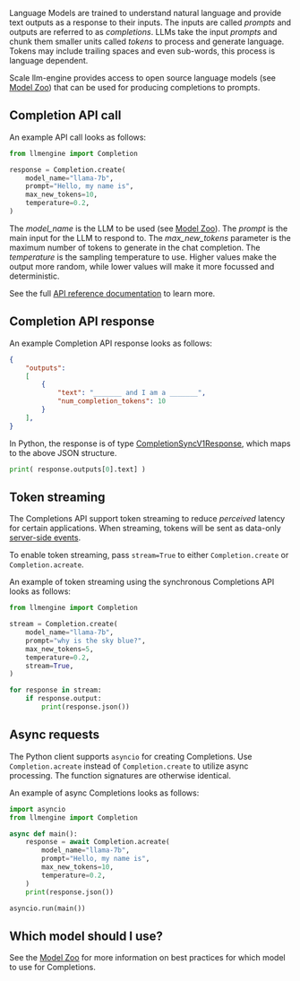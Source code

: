 Language Models are trained to understand natural language and provide text outputs as a response to their inputs. The inputs are called _prompts_ and outputs are referred to as _completions_. LLMs take the input _prompts_ and chunk them smaller units called _tokens_ to process and generate language. Tokens may include trailing spaces and even sub-words, this process is language dependent.

Scale llm-engine provides access to open source language models (see [Model Zoo](../../model_zoo)) that can be used for producing completions to prompts.  

## Completion API call

An example API call looks as follows:
```python
from llmengine import Completion

response = Completion.create(
    model_name="llama-7b",
    prompt="Hello, my name is",
    max_new_tokens=10,
    temperature=0.2,
)
```

The _model_name_ is the LLM to be used (see [Model Zoo](../../model_zoo)).
The _prompt_ is the main input for the LLM to respond to.
The _max_new_tokens_ parameter is the maximum number of tokens to generate in the chat completion.
The _temperature_ is the sampling temperature to use. Higher values make the output more random, while lower values will make it more focussed and deterministic.

See the full [API reference documentation](../../api/python_client/#llmengine.Completion) to learn more.

## Completion API response 

An example Completion API response looks as follows:

```json
{
    "outputs":
    [
        {
            "text": "_______ and I am a _______",
            "num_completion_tokens": 10
        }
    ],
}
```

In Python, the response is of type [CompletionSyncV1Response](../../api/python_client/#llmengine.CompletionSyncV1Response), which maps to the above JSON structure.

```python
print( response.outputs[0].text] )
```
## Token streaming

The Completions API support token streaming to reduce _perceived_ latency for certain applications. When streaming, 
tokens will be sent as data-only [server-side events](https://developer.mozilla.org/en-US/docs/Web/API/Server-sent_events/Using_server-sent_events#event_stream_format).

To enable token streaming, pass `stream=True` to either `Completion.create` or `Completion.acreate`.

An example of token streaming using the synchronous Completions API looks as follows:
```python
from llmengine import Completion

stream = Completion.create(
    model_name="llama-7b",
    prompt="why is the sky blue?",
    max_new_tokens=5,
    temperature=0.2,
    stream=True,
)

for response in stream:
    if response.output:
        print(response.json())
```

## Async requests

The Python client supports `asyncio` for creating Completions. Use `Completion.acreate` instead of `Completion.create` 
to utilize async processing. The function signatures are otherwise identical.

An example of async Completions looks as follows:
```python
import asyncio
from llmengine import Completion

async def main():
    response = await Completion.acreate(
        model_name="llama-7b",
        prompt="Hello, my name is",
        max_new_tokens=10,
        temperature=0.2,
    )
    print(response.json())

asyncio.run(main())
```

## Which model should I use?

See the [Model Zoo](../../model_zoo) for more information on best practices for which model to use for Completions.
